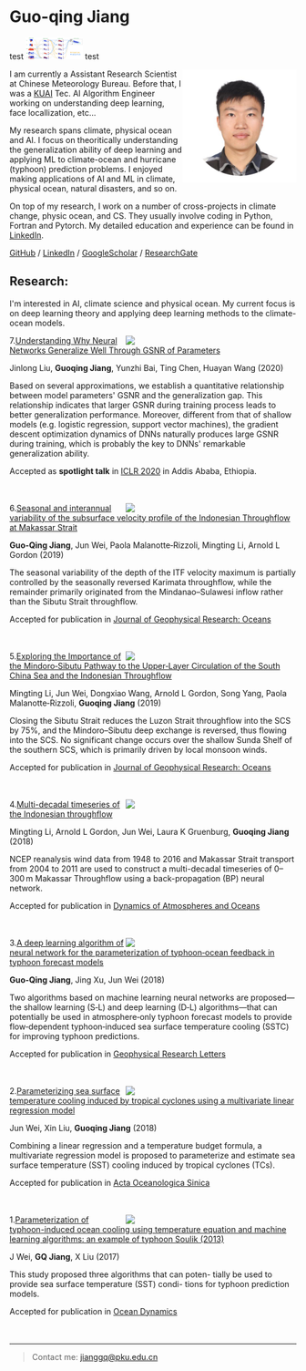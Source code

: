 Guo-qing Jiang
============
<!--![figure](https://user-images.githubusercontent.com/11551984/74080957-4ad78c00-4a84-11ea-9994-70d7c7c7c4bb.png)-->

test
<img src="figures/2017_OD.png?raw=true" width="100"/>
test

<!--<img align=right width="200" src="https://user-images.githubusercontent.com/11551984/74080957-4ad78c00-4a84-11ea-9994-70d7c7c7c4bb.png"/>-->

<img src="figures/avatar.jpg?raw=true" align=right width="200"/>

I am currently a Assistant Research Scientist at Chinese Meteorology Bureau. Before that, I was a [KUAI](https://www.kuaishou.com) Tec. AI Algorithm Engineer working on understanding deep learning, face locallization, etc...

My research spans climate, physical ocean and AI. I focus on theoritically understanding the generalization ability of deep learning and applying ML to climate-ocean and hurricane (typhoon) prediction problems. I enjoyed making applications of AI and ML in climate, physical ocean, natural disasters, and so on.

On top of my research, I work on a number of cross-projects in climate change, physic ocean, and CS. They usually involve coding in Python, Fortran and Pytorch. My detailed education and experience can be found in [LinkedIn](https://www.linkedin.com/in/guoqing-jiang-780a5bb2/).

[GitHub](https://github.com/Ageliss) / [LinkedIn](https://www.linkedin.com/in/guoqing-jiang-780a5bb2/) / [GoogleScholar](https://scholar.google.com/citations?user=kCBHjI4AAAAJ&hl=en) / [ResearchGate](https://www.researchgate.net/profile/Guo_Qing_Jiang)


<!-- Education
---------

2010-2014 (expected)
:   **PhD, Computer Science**; Awesome University (MyTown)

    *Thesis title: Deep Learning Approaches to the Self-Awesomeness
     Estimation Problem*

2007-2010
:   **BSc, Computer Science and Electrical Engineering**; University of
    HomeTown (HomeTown)

    *Minor: Awesomeology*

Experience
----------

**Your Most Recent Work Experience:**

Short text containing the type of work done, results obtained,
lessons learned and other remarks. Can also include lists and
links:

* First item

* Item with [link](http://www.example.com). Links will work both in
  the html and pdf versions.

**That Other Job You Had**

Also with a short description.

Technical Experience
--------------------

My Cool Side Project
:   For items which don't have a clear time ordering, a definition
    list can be used to have named items.

    * These items can also contain lists, but you need to mind the
      indentation levels in the markdown source.
    * Second item.

Open Source
:   List open source contributions here, perhaps placing emphasis on
    the project names, for example the **Linux Kernel**, where you
    implemented multithreading over a long weekend, or **node.js**
    (with [link](http://nodejs.org)) which was actually totally
    your idea...

Programming Languages
:   **first-lang:** Here, we have an itemization, where we only want
    to add descriptions to the first few items, but still want to
    mention some others together at the end. A format that works well
    here is a description list where the first few items have their
    first word emphasized, and the last item contains the final few
    emphasized terms. Notice the reasonably nice page break in the pdf
    version, which wouldn't happen if we generated the pdf via html.

:   **second-lang:** Description of your experience with second-lang,
    perhaps again including a [link] [ref], this time placing the url
    reference elsewhere in the document to reduce clutter (see source
    file). 

:   **obscure-but-impressive-lang:** We both know this one's pushing
    it.

:   Basic knowledge of **C**, **x86 assembly**, **forth**, **Common Lisp**

[ref]: https://github.com/githubuser/superlongprojectname -->

Research:
----------------------------------------
I'm interested in AI, climate science and physical ocean. My current focus is on deep learning theory and applying deep learning methods to the climate-ocean models.

<img align=right width="300" src="https://user-images.githubusercontent.com/11551984/74082539-fe954780-4a95-11ea-8928-f0b9660afdfd.png">

7.[Understanding Why Neural Networks Generalize Well Through GSNR of Parameters](https://arxiv.org/abs/2001.07384)

Jinlong Liu, **Guoqing Jiang**, Yunzhi Bai, Ting Chen, Huayan Wang (2020)

Based on several approximations, we establish a quantitative relationship between model parameters' GSNR and the generalization gap. This relationship indicates that larger GSNR during training process leads to better generalization performance. Moreover, different from that of shallow models (e.g. logistic regression, support vector machines), the gradient descent optimization dynamics of DNNs naturally produces large GSNR during training, which is probably the key to DNNs' remarkable generalization ability.

Accepted as **spotlight talk** in [ICLR 2020](https://iclr.cc/Conferences/2020/Dates) in Addis Ababa, Ethiopia.
<br/>
<br/>
<br/>

<img align=right width="300" src="https://user-images.githubusercontent.com/11551984/74082446-f2f55100-4a94-11ea-950d-1393fea4f153.png">

6.[Seasonal and interannual variability of the subsurface velocity profile of the Indonesian Throughflow at Makassar Strait](https://agupubs.onlinelibrary.wiley.com/doi/abs/10.1029/2018JC014884)

**Guo‐Qing Jiang**, Jun Wei, Paola Malanotte‐Rizzoli, Mingting Li, Arnold L Gordon (2019)

The seasonal variability of the depth of the ITF velocity maximum is partially controlled by the seasonally reversed Karimata throughflow, while the remainder primarily originated from the Mindanao–Sulawesi inflow rather than the Sibutu Strait throughflow.

Accepted for publication in [Journal of Geophysical Research: Oceans](https://agupubs.onlinelibrary.wiley.com/journal/21699291)
<br/>
<br/>
<br/>

<img align=right width="300" src="https://user-images.githubusercontent.com/11551984/74082403-79f5f980-4a94-11ea-981f-20143078845e.png">

5.[Exploring the Importance of the Mindoro‐Sibutu Pathway to the Upper‐Layer Circulation of the South China Sea and the Indonesian Throughflow](https://agupubs.onlinelibrary.wiley.com/doi/abs/10.1029/2018JC014910)

Mingting Li, Jun Wei, Dongxiao Wang, Arnold L Gordon, Song Yang, Paola Malanotte‐Rizzoli, **Guoqing Jiang** (2019)

Closing the Sibutu Strait reduces the Luzon Strait throughflow into the SCS by 75%, and the Mindoro–Sibutu deep exchange is reversed, thus flowing into the SCS. No significant change occurs over the shallow Sunda Shelf of the southern SCS, which is primarily driven by local monsoon winds.

Accepted for publication in [Journal of Geophysical Research: Oceans](https://agupubs.onlinelibrary.wiley.com/journal/21699291)
<br/>
<br/>
<br/>

<img align=right width="300" src="https://user-images.githubusercontent.com/11551984/74082321-c3921480-4a93-11ea-80b5-4ec3a9ed988e.png">

4.[Multi-decadal timeseries of the Indonesian throughflow](https://www.sciencedirect.com/science/article/pii/S0377026517301021)

Mingting Li, Arnold L Gordon, Jun Wei, Laura K Gruenburg, **Guoqing Jiang** (2018)

NCEP reanalysis wind data from 1948 to 2016 and Makassar Strait transport from 2004 to 2011 are used to construct a multi-decadal timeseries of 0–300 m Makassar Throughflow using a back-propagation (BP) neural network. 

Accepted for publication in [Dynamics of Atmospheres and Oceans](https://www.sciencedirect.com/journal/dynamics-of-atmospheres-and-oceans)
<br/>
<br/>
<br/>

<img align=right width="300" src="https://user-images.githubusercontent.com/11551984/74080804-d6501d80-4a82-11ea-9500-8bedeac22ae0.png">

3.[A deep learning algorithm of neural network for the parameterization of typhoon‐ocean feedback in typhoon forecast models](https://agupubs.onlinelibrary.wiley.com/doi/abs/10.1002/2018GL077004)

**Guo‐Qing Jiang**, Jing Xu, Jun Wei (2018)

Two algorithms based on machine learning neural networks are proposed—the shallow learning (S‐L) and deep learning (D‐L) algorithms—that can potentially be used in atmosphere‐only typhoon forecast models to provide flow‐dependent typhoon‐induced sea surface temperature cooling (SSTC) for improving typhoon predictions. 

Accepted for publication in [Geophysical Research Letters](https://agupubs.onlinelibrary.wiley.com/journal/19448007)
<br/>
<br/>
<br/>

<img align=right width="300" src="https://user-images.githubusercontent.com/11551984/74080970-7bb7c100-4a84-11ea-86cd-9f583661c90a.png">

2.[Parameterizing sea surface temperature cooling induced by tropical cyclones using a multivariate linear regression model](https://link.springer.com/article/10.1007/s13131-018-1153-0)

Jun Wei, Xin Liu, **Guoqing Jiang** (2018)

Combining a linear regression and a temperature budget formula, a multivariate regression model is proposed to parameterize and estimate sea surface temperature (SST) cooling induced by tropical cyclones (TCs).

Accepted for publication in [Acta Oceanologica Sinica](https://link.springer.com/journal/13131)
<br/>
<br/>
<br/>

<img align=right width="300" src="https://user-images.githubusercontent.com/11551984/74080982-9722cc00-4a84-11ea-9ab3-a3487fd36097.png">

1.[Parameterization of typhoon-induced ocean cooling using temperature equation and machine learning algorithms: an example of typhoon Soulik (2013)](https://link.springer.com/article/10.1007/s10236-017-1082-z)

J Wei, **GQ Jiang**, X Liu (2017)

This study proposed three algorithms that can poten- tially be used to provide sea surface temperature (SST) condi- tions for typhoon prediction models.

Accepted for publication in [Ocean Dynamics](https://link.springer.com/journal/10236)
<br/>
<br/>
<br/>


<!-- * Human Languages:

     * English (native speaker)
     * ???
     * This is what a nested list looks like.

* Random tidbit

* Other sort of impressive-sounding thing you did -->

----

> Contact me: <jianggq@pku.edu.cn>
